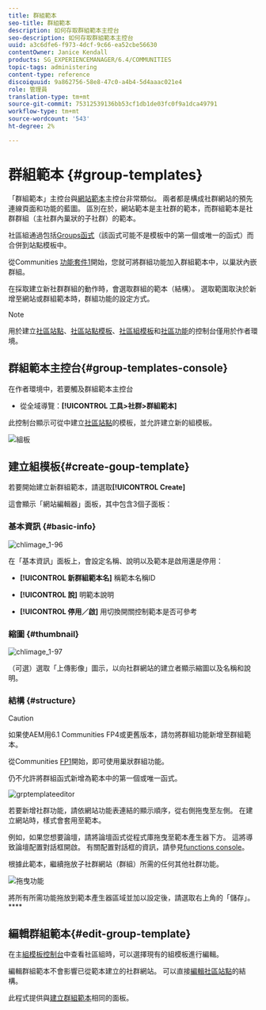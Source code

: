 ```yaml
---
title: 群組範本
seo-title: 群組範本
description: 如何存取群組範本主控台
seo-description: 如何存取群組範本主控台
uuid: a3c6dfe6-f973-4dcf-9c66-ea52cbe56630
contentOwner: Janice Kendall
products: SG_EXPERIENCEMANAGER/6.4/COMMUNITIES
topic-tags: administering
content-type: reference
discoiquuid: 9a862756-58e8-47c0-a4b4-5d4aaac021e4
role: 管理員
translation-type: tm+mt
source-git-commit: 75312539136bb53cf1db1de03fc0f9a1dca49791
workflow-type: tm+mt
source-wordcount: '543'
ht-degree: 2%

---
```



# 群組範本 {#group-templates}

「群組範本」主控台與[網站範本](sites.md)主控台非常類似。 兩者都是構成社群網站的預先連線頁面和功能的藍圖。 區別在於，網站範本是主社群的範本，而群組範本是社群群組（主社群內巢狀的子社群）的範本。

社區組通過包括[Groups函式](functions.md#groups-function)（該函式可能不是模板中的第一個或唯一的函式）而合併到站點模板中。

從Communities [功能套件1](deploy-communities.md#latestfeaturepack)開始，您就可將群組功能加入群組範本中，以巢狀內嵌群組。

在採取建立新社群群組的動作時，會選取群組的範本（結構）。 選取範圍取決於新增至網站或群組範本時，群組功能的設定方式。

>[!NOTE]
>
>用於建立[社區站點](sites-console.md)、[社區站點模板](sites.md)、[社區組模板](tools-groups.md)和[社區功能](functions.md)的控制台僅用於作者環境。

## 群組範本主控台{#group-templates-console}

在作者環境中，若要觸及群組範本主控台

* 從全域導覽：**[!UICONTROL 工具>社群>群組範本]**

此控制台顯示可從中建立[社區站點](sites-console.md)的模板，並允許建立新的組模板。

![組板](assets/groupstemplate.png)

## 建立組模板{#create-goup-template}

若要開始建立新群組範本，請選取&#x200B;**[!UICONTROL Create]**

這會顯示「網站編輯器」面板，其中包含3個子面板：

### 基本資訊 {#basic-info}

![chlimage_1-96](assets/chlimage_1-96.png)

在「基本資訊」面板上，會設定名稱、說明以及範本是啟用還是停用：

* **[!UICONTROL 新群組範本名]**
稱範本名稱ID

* **[!UICONTROL 說]**
明範本說明

* **[!UICONTROL 停用／啟]**
用切換開關控制範本是否可參考

### 縮圖 {#thumbnail}

![chlimage_1-97](assets/chlimage_1-97.png)

（可選）選取「上傳影像」圖示，以向社群網站的建立者顯示縮圖以及名稱和說明。

### 結構 {#structure}

>[!CAUTION]
>
>如果使AEM用6.1 Communities FP4或更舊版本，請勿將群組功能新增至群組範本。
>
>從Communities [FP1](communities.md#latestfeaturepack)開始，即可使用巢狀群組功能。
>
>仍不允許將群組函式新增為範本中的第一個或唯一函式。

![grptemplateeditor](assets/grptemplateeditor.png)

若要新增社群功能，請依網站功能表連結的顯示順序，從右側拖曳至左側。 在建立網站時，樣式會套用至範本。

例如，如果您想要論壇，請將論壇函式從程式庫拖曳至範本產生器下方。 這將導致論壇配置對話框開啟。 有關配置對話框的資訊，請參見[functions console](functions.md)。

根據此範本，繼續拖放子社群網站（群組）所需的任何其他社群功能。

![拖曳功能](assets/dragfunctions.png)

將所有所需功能拖放到範本產生器區域並加以設定後，請選取右上角的「儲存」。****

## 編輯群組範本{#edit-group-template}

在主[組模板控制台](#group-templates-console)中查看社區組時，可以選擇現有的組模板進行編輯。

編輯群組範本不會影響已從範本建立的社群網站。 可以直接[編輯社區站點](sites-console.md#modify-structure)的結構。

此程式提供與[建立群組範本](#create-goup-template)相同的面板。
